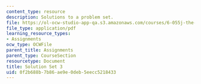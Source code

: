 ```yaml
---
content_type: resource
description: Solutions to a problem set.
file: https://ol-ocw-studio-app-qa.s3.amazonaws.com/courses/6-055j-the-art-of-approximation-in-science-and-engineering-spring-2008/0f2b688b7b86ae9e0deb5eecc5218433_sol03.pdf
file_type: application/pdf
learning_resource_types:
- Assignments
ocw_type: OCWFile
parent_title: Assignments
parent_type: CourseSection
resourcetype: Document
title: Solution Set 3
uid: 0f2b688b-7b86-ae9e-0deb-5eecc5218433
---
```

